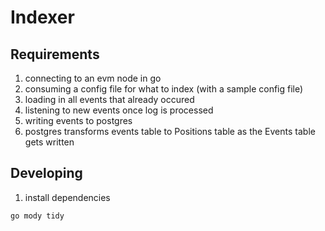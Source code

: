 # Indexer


## Requirements
1. connecting to an evm node in go
2. consuming a config file for what to index (with a sample config file)
3. loading in all events that already occured
4. listening to new events once log is processed
5. writing events to postgres
6. postgres transforms events table to Positions table as the Events table gets written

## Developing
1. install dependencies
```bash
go mody tidy
```